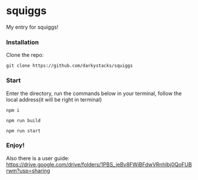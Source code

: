 # squiggs
My entry for squiggs!


### Installation

Clone the repo:
```
git clone https://github.com/darkystacks/squiggs
```

### Start

Enter the directory, run the commands below in your terminal, follow the local address(it will be right in terminal)
```
npm i
```
```
npm run build
```
```
npm run start
```

### Enjoy!
Also there is a user guide:
https://drive.google.com/drive/folders/1PBS_jeBv8FWiBFdwVRnhIbj0QoFUBrwm?usp=sharing
